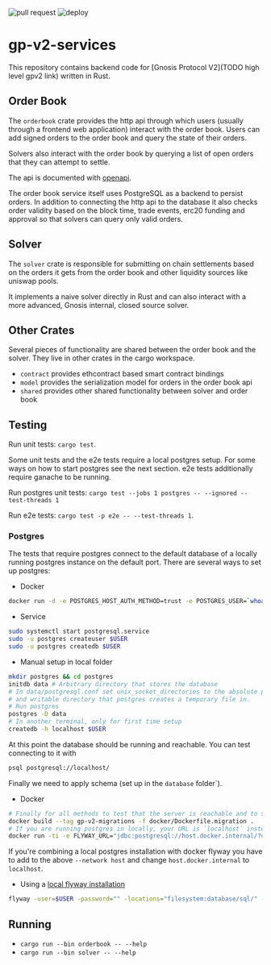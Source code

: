 ![pull request](https://github.com/gnosis/gp-v2-services/workflows/pull%20request/badge.svg) ![deploy](https://github.com/gnosis/gp-v2-services/workflows/deploy/badge.svg)

# gp-v2-services

This repository contains backend code for [Gnosis Protocol V2](TODO high level gpv2 link) written in Rust.

## Order Book

The `orderbook` crate provides the http api through which users (usually through a frontend web application) interact with the order book.
Users can add signed orders to the order book and query the state of their orders.

Solvers also interact with the order book by querying a list of open orders that they can attempt to settle.

The api is documented with [openapi](https://protocol-rinkeby.dev.gnosisdev.com/api/).

The order book service itself uses PostgreSQL as a backend to persist orders.
In addition to connecting the http api to the database it also checks order validity based on the block time, trade events, erc20 funding and approval so that solvers can query only valid orders.

## Solver

The `solver` crate is responsible for submitting on chain settlements based on the orders it gets from the order book and other liquidity sources like uniswap pools.

It implements a naive solver directly in Rust and can also interact with a more advanced, Gnosis internal, closed source solver.

## Other Crates

Several pieces of functionality are shared between the order book and the solver. They live in other crates in the cargo workspace.

- `contract` provides ethcontract based smart contract bindings
- `model` provides the serialization model for orders in the order book api
- `shared` provides other shared functionality between solver and order book

## Testing

Run unit tests: `cargo test`.

Some unit tests and the e2e tests require a local postgres setup. For some ways on how to start postgres see the next section. e2e tests additionally require ganache to be running.

Run postgres unit tests: `cargo test --jobs 1 postgres -- --ignored --test-threads 1`

Run e2e tests: `cargo test -p e2e -- --test-threads 1`.

### Postgres

The tests that require postgres connect to the default database of a locally running postgres instance on the default port. There are several ways to set up postgres:

* Docker
```sh
docker run -d -e POSTGRES_HOST_AUTH_METHOD=trust -e POSTGRES_USER=`whoami` -p 5432:5432 docker.io/postgres
```
* Service

```sh
sudo systemctl start postgresql.service
sudo -u postgres createuser $USER
sudo -u postgres createdb $USER
```
* Manual setup in local folder
```sh
mkdir postgres && cd postgres
initdb data # Arbitrary directory that stores the database
# In data/postgresql.conf set unix_socket_directories to the absolute path to an arbitrary existing
# and writable directory that postgres creates a temporary file in.
# Run postgres
postgres -D data
# In another terminal, only for first time setup
createdb -h localhost $USER
```

At this point the database should be running and reachable. You can test connecting to it with

```sh
psql postgresql://localhost/
```

Finally we need to apply schema (set up in the `database` folder`).

* Docker
```sh
# Finally for all methods to test that the server is reachable and to set the schema for the tests.
docker build --tag gp-v2-migrations -f docker/Dockerfile.migration .
# If you are running postgres in locally, your URL is `localhost` instead of `host.docker.internal`
docker run -ti -e FLYWAY_URL="jdbc:postgresql://host.docker.internal/?user="$USER"&password=" -v $PWD/database/sql:/flyway/sql gp-v2-migrations migrate
```
If you're combining a local postgres installation with docker flyway you have to add to the above `--network host` and change `host.docker.internal` to `localhost`.
* Using a [local flyway installation](https://flywaydb.org/documentation/usage/commandline/#download-and-installation)
```sh
flyway -user=$USER -password="" -locations="filesystem:database/sql/" -url=jdbc:postgresql:/// migrate
```

## Running

- `cargo run --bin orderbook -- --help`
- `cargo run --bin solver -- --help`
